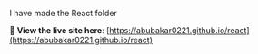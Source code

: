 I have made the React folder 


🔗 **View the live site here**: [https://abubakar0221.github.io/react](https://abubakar0221.github.io/react)
